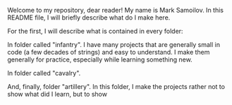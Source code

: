 Welcome to my repository, dear reader! My name is Mark Samoilov. In this README file, I will briefly describe what do I make here.


For the first, I will describe what is contained in every folder:

In folder called "infantry". I have many projects that are generally small in code (a few decades of strings) and easy to understand. I make them generally for practice, especially while learning something new.

In folder called "cavalry".

And, finally, folder "artillery". In this folder, I make the projects rather not to show what did I learn, but to show 